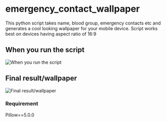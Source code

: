 # emergency_contact_wallpaper
This python script takes name, blood group, emergency contacts etc and generates a cool looking wallpaper for your mobile device.
Script works best on devices having aspect ratio of 16:9

## When you run the script
![When you run the script](https://i.imgur.com/05JQqxB.png)

## Final result/wallpaper
![Final result/wallpaper](https://i.imgur.com/yEfflQb.png)

### Requirement
Pillow==5.0.0
